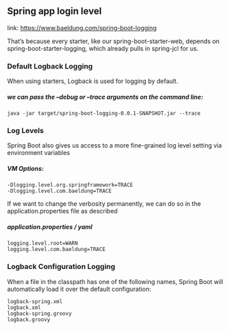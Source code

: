 ## Spring app login level

link: https://www.baeldung.com/spring-boot-logging

That’s because every starter, like our spring-boot-starter-web, depends on spring-boot-starter-logging, which already
pulls in spring-jcl for us.

### Default Logback Logging

When using starters, Logback is used for logging by default.

##### we can pass the –debug or –trace arguments on the command line:

```
java -jar target/spring-boot-logging-0.0.1-SNAPSHOT.jar --trace
```

### Log Levels

Spring Boot also gives us access to a more fine-grained log level setting via environment variables

##### VM Options:

```
-Dlogging.level.org.springframework=TRACE 
-Dlogging.level.com.baeldung=TRACE
```

If we want to change the verbosity permanently, we can do so in the application.properties file as described

##### application.properties / yaml

```
logging.level.root=WARN
logging.level.com.baeldung=TRACE
```

### Logback Configuration Logging

When a file in the classpath has one of the following names, Spring Boot will automatically load it over the default
configuration:

```
logback-spring.xml
logback.xml
logback-spring.groovy
logback.groovy
```
